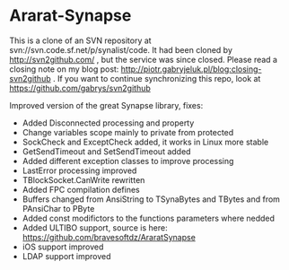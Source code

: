 # Ararat-Synapse
This is a clone of an SVN repository at svn://svn.code.sf.net/p/synalist/code. It had been cloned by http://svn2github.com/ , but the service was since closed. Please read a closing note on my blog post: http://piotr.gabryjeluk.pl/blog:closing-svn2github . If you want to continue synchronizing this repo, look at https://github.com/gabrys/svn2github 

Improved version of the great Synapse library, fixes:
- Added Disconnected processing and property
- Change variables scope mainly to private from protected
- SockCheck and ExceptCheck added, it works in Linux more stable
- GetSendTimeout and SetSendTimeout added
- Added different exception classes to improve processing
- LastError processing improved
- TBlockSocket.CanWrite rewritten
- Added FPC compilation defines
- Buffers changed from AnsiString to TSynaBytes and TBytes and from PAnsiChar to PByte
- Added const modifictors to the functions parameters where nedded
- Added ULTIBO support, source is here: https://github.com/bravesoftdz/AraratSynapse
- iOS support improved
- LDAP support improved
